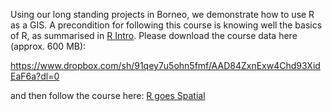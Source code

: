 Using our long standing projects in Borneo, we demonstrate how to use R as a GIS. A precondition for following this course is knowing well the basics of R, 
as summarised in [R Intro](https://stephkramer.github.io/Course1_RIntro.html).
Please download the course data here (approx. 600 MB): 

https://www.dropbox.com/sh/91qey7u5ohn5fmf/AAD84ZxnExw4Chd93XidEaF6a?dl=0

and then follow the course here: [R goes Spatial](https://stephkramer.github.io/Course2_RSpatial_terra.html)
